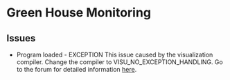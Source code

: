 # Green House Monitoring


## Issues
- Program loaded - EXCEPTION
  This issue caused by the visualization compiler. Change the compiler to VISU_NO_EXCEPTION_HANDLING. Go to the forum for detailed information [here](https://forge.codesys.com/forge/talk/Engineering/thread/3c14d0f00d/).


